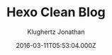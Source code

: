 ---
title: Hexo Clean Blog
github: 'https://github.com/klugjo/hexo-theme-clean-blog'
demo: 'http://www.codeblocq.com/assets/projects/hexo-theme-clean-blog/'
author: Klughertz Jonathan
ssg:
  - Hexo
cms:
  - No Cms
date: 2016-03-11T05:53:04.000Z
github_branch: master
description: >-
  Hexo implementation of Clean Blog
  http://blackrockdigital.github.io/startbootstrap-clean-blog/index.html
stale: true
---